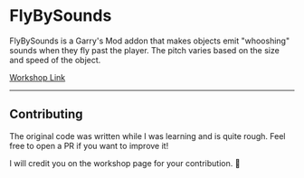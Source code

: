 # FlyBySounds

FlyBySounds is a Garry's Mod addon that makes objects emit "whooshing" sounds when they fly past the player. The pitch varies based on the size and speed of the object.

[Workshop Link](https://steamcommunity.com/sharedfiles/filedetails/?id=167809847)

---

## Contributing
The original code was written while I was learning and is quite rough. Feel free to open a PR if you want to improve it!

I will credit you on the workshop page for your contribution. 💜
